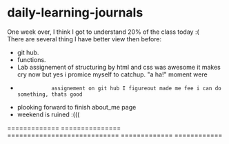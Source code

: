 # daily-learning-journals

One week over, I think I got to understand 20% of the class today :(  
There are several thing I have better view then before:

- git hub. 
- functions.
- Lab assignement of structuring by html and css was awesome it makes cry now but yes i promice myself to catchup. "a ha!" moment were
-                assignement on git hub I figureout made me fee i can do something, thats good
                 

- plooking forward to finish about_me page 
- weekend is ruined :(((

============= =============== ============================ ============= ============
